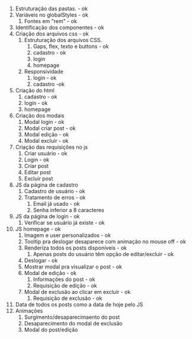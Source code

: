 1. Estruturação das pastas. - ok
2. Variáveis no globalStyles - ok
    1. Fontes em "rem" - ok
3. Identificação dos componentes - ok
4. Criação dos arquivos css - ok
    1. Estruturação dos arquivos CSS.
        1. Gaps, flex, texto e buttons - ok
        2. cadastro - ok
        3. login
        4. homepage
    2. Responsividade
        1. login - ok
        2. cadastro -ok
5. Criação do html
    1. cadastro - ok
    2. login - ok
    3. homepage
6. Criação dos modais
    1. Modal login - ok
    2. Modal criar post - ok
    3. Modal edição - ok
    4. Modal excluir - ok
7. Criação das requisições no js
    1. Criar usuário - ok
    2. Login - ok
    3. Criar post
    4. Editar post
    5. Excluir post
8. JS da página de cadastro
    1. Cadastro de usuário - ok
    2. Tratamento de erros - ok
        1. Email já usado - ok
        2. Senha inferior a 8 caracteres
9. JS da página de login - ok
    1. Verificar se usuário já existe - ok
10. JS homepage - ok
    1. Imagem e user personalizados - ok 
    2. Tooltip pra deslogar desaparece com animação no mouse off - ok
    1. Renderiza todos os posts disponíveis - ok
        1. Apenas posts do usuário têm opção de editar/excluir - ok
    2. Deslogar - ok
    3. Mostrar modal pra visualizar o post - ok
    4. Modal de edição - ok
        1. Informações do post - ok
        2. Requisição de edição - ok
    5. Modal de exclusão ao clicar em excluir - ok
        1. Requisição de exclusão - ok
11. Data de todos os posts como a data de hoje pelo JS
12. Animações
    1. Surgimento/desaparecimaento do post
    2. Desaparecimento do modal de exclusão
    3. Modal do post/edição